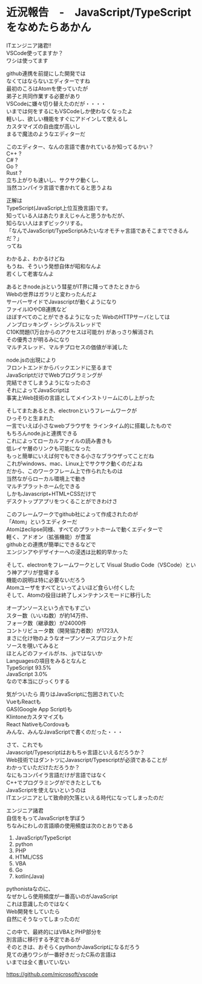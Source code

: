  
# 近況報告　-　JavaScript/TypeScriptをなめたらあかん  
  
ITエンジニア諸君!!  
VSCode使ってますか？  
ワシは使ってます  
   
github連携を前提にした開発では  
なくてはならないエディターですね  
最初のころはAtomを使っていたが  
弟子と共同作業する必要があり  
VSCodeに嫌々切り替えたのだが・・・・  
いまでは何をするにもVSCodeしか使わなくなったよ  
軽いし、欲しい機能をすぐにアドインして使えるし  
カスタマイズの自由度が高いし  
まるで魔法のようなエディターだ  
  
このエディター、なんの言語で書かれているか知ってるかい？  
C++ ?  
C# ?  
Go ?  
Rust ?  
立ち上がりも速いし、サクサク動くし、  
当然コンパイラ言語で書かれてると思うよね  
  
正解は  
TypeScript(JavaScript上位互換言語)です。  
知っている人はあたりまえじゃんと思うかもだが、  
知らない人はまずビックリする。  
「なんでJavaScript/TypeScriptみたいなオモチャ言語であそこまでできるんだ？」  
ってね  
  
わかるよ、わかるけどね  
もうね、そういう発想自体が昭和なんよ  
若くして老害なんよ  
  
あるときnode.jsという彗星がIT界に降ってきたときから  
Webの世界はガラリと変わったんだよ  
サーバーサイドでJavascriptが動くようになり  
ファイルIOやDB連携など  
ほぼすべてのことができるようになった
WebのHTTPサーバとしては  
ノンブロッキング・シングルスレッドで  
C10K問題(1万台からのアクセスは可能か)
があっさり解消され  
その優秀さが明るみになり  
マルチスレッド、マルチプロセスの価値が半減した  
  
node.jsの出現により  
フロントエンドからバックエンドに至るまで  
JavaScriptだけでWebプログラミングが  
完結できてしまうようになったのさ  
それによってJavaScriptは  
事実上Web技術の言語としてメインストリームにのし上がった  
  
そしてまたあるとき、electronというフレームワークが  
ひっそりと生まれた  
一言でいえば小さなwebブラウザを
ラインタイム的に搭載したもので  
もちろんnode.jsと連携できる  
これによってローカルファイルの読み書きも  
低レイヤ層のリンクも可能になった  
もっと簡単にいえば何でもできる小さなブラウザってことだね  
これがwindows、mac、Linux上でサクサク動くのだよね  
だから、このワークフレーム上で作られたものは  
当然ながらローカル環境上で動き  
マルチプラットホーム化できる  
しかもJavascript+HTML+CSSだけで  
デスクトップアプリをつくることができわけさ  
  
このフレームワークでgithub社によって作成されたのが  
「Atom」というエディターだ  
Atomはeclipse同様、すべてのプラットホームで動くエディターで  
軽く、アドオン（拡張機能）が豊富  
githubとの連携が簡単にできるなどで  
エンジンアやデザイナーへの浸透は比較的早かった  
  
そして、electronをフレームワークとして
Visual Studio Code（VSCode）という神アプリが登場する  
機能の説明は特に必要ないだろう  
Atomユーザをすべてといってよいほど食らい付くした  
そして、Atomの役目は終了しメンテナンスモードに移行した  
  
オープンソースという点でもすごい  
スター数（いいね数）が約14万件、  
フォーク数（継承数）が24000件  
コントリビュータ数（開発協力者数）が1723人  
まさに化け物のようなオープンソースプロジェクトだ  
ソースを覗いてみると  
ほとんどのファイルが.ts、.jsではないか  
Languagesの項目をみるとなんと  
TypeScript 93.5%  
JavaScript 3.0%  
なので本当にびっくりする  
  
気がついたら
周りはJavaScriptに包囲されていた  
VueもReactも  
GAS(Google App Script)も  
KIintoneカスタマイズも  
React NativeもCordovaも  
みんな、みんなJavaScriptで書くのだった・・・  
  
さて、これでも  
Javascript/Typescriptはおもちゃ言語といえるだろうか？  
Web技術ではダントツにJavascript/Typescriptが必須であることが  
わかっていただけただろうか？  
なにもコンパイラ言語だけが言語ではなく  
C++でプログラミングができたとしても  
JavaScriptを使えないというのは  
ITエンジニアとして致命的欠落といえる時代になってしまったのだ  
  
エンジニア諸君  
自信をもってJavaScriptを学ぼう  
ちなみにわしの言語順の使用頻度は次のとおりである  
1.  JavaScript/TypeScript
2.  python
3.  PHP
4.  HTML/CSS
5.  VBA
6.  Go
7.  kotlin(Java)
  
pythonistaなのに、  
なぜかしら使用頻度が一番高いのがJavaScript  
これは意識したのではなく  
Web開発をしていたら  
自然にそうなってしまったのだ  

この中で、最終的にはVBAとPHP部分を  
別言語に移行する予定であるが  
そのときは、おそらくpythonかJavaScriptになるだろう  
見ての通りワシが一番好きだったC系の言語は  
いまでは全く書いていない  
  
  
https://github.com/microsoft/vscode  

